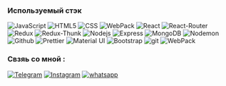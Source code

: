### Используемый стэк
<p>
  <img alt="JavaScript" src="https://img.shields.io/badge/-JavaScript-red?style=for-the-badge&logo=JavaScript&logoColor=white" />
  <img alt="HTML5" src="https://img.shields.io/badge/-HTML-yellow?style=for-the-badge&logo=HTML5&logoColor=orange" />
  <img alt="CSS" src="https://img.shields.io/badge/-CSS-blue?style=for-the-badge&logo=HTML5&logoColor=white" />
<img alt="WebPack" src="https://img.shields.io/badge/webpack-111111?style=for-the-badge&logo=Webpack" /> 
<img alt="React" src="https://img.shields.io/badge/-React-45b8d8?style=for-the-badge&logo=react&logoColor=white" />
<img alt="React-Router" src="https://img.shields.io/badge/-React_Router-black?style=for-the-badge&logo=react-router&logoColor=orange" />
<img alt="Redux" src="https://img.shields.io/badge/-Redux-430098?style=for-the-badge&logo=redux&logoColor=white" />
  <img alt="Redux-Thunk" src="https://img.shields.io/badge/-Redux_Thunk-430098?style=for-the-badge&logo=Redux&logoColor=white" />
<img alt="Nodejs" src="https://img.shields.io/badge/-Nodejs-43853d?style=for-the-badge&logo=Node.js&logoColor=white" />
  <img alt="Express" src="https://img.shields.io/badge/-Express-pink?style=for-the-badge&logo=Express&logoColor=black" />
  <img alt="MongoDB" src="https://img.shields.io/badge/-mongo_DB-white?style=for-the-badge&logo=mongoDB&logoColor=43853d" />  
  <img alt="Nodemon" src="https://img.shields.io/badge/-Nodemon-black?style=for-the-badge&logo=nodemon&logoColor=43853d" />  
  <img alt="Github" src="https://img.shields.io/badge/-Github-black?style=for-the-badge&logo=github&logoColor=white" /> 
<img alt="Prettier" src="https://img.shields.io/badge/-Prettier-grey?style=for-the-badge&logo=Prettier&logoColor=orange" /> 
<img alt="Material UI" src="https://img.shields.io/badge/-MaterialUI-blue?style=for-the-badge&logo=materialUI&logoColor=white" />
  <img alt="Bootstrap" src="https://img.shields.io/badge/-Bootstrap-430098?style=for-the-badge&logo=Bootstrap&logoColor=white" />
  <img alt="git" src="https://img.shields.io/badge/-Git-F05032?style=for-the-badge&logo=git&logoColor=white" />
  <img alt="WebPack" src="https://img.shields.io/badge/Postman-111111?style=for-the-badge&logo=Postman" />
</p>

### Свзяь со мной :
[![Telegram](https://img.shields.io/badge/Telegram-111111?style=for-the-badge&logo=telegram)](https://t.me/boogooz)
[![Instagram](https://img.shields.io/badge/Instagram-111111?style=for-the-badge&logo=instagram)](https://www.instagram.com/mataev.umar/)
[![whatsapp](https://img.shields.io/badge/whatsapp-111111?style=for-the-badge&logo=whatsapp)](https://wa.me/89659639313)
